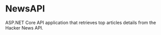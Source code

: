 # NewsAPI
ASP.NET Core API application that retrieves top articles details from the Hacker News API.
